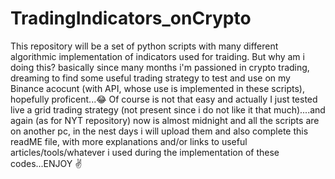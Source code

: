 # TradingIndicators_onCrypto
This repository will be a set of python scripts with many different algorithmic implementation of indicators used for traiding. But why am i doing this? basically since many months i'm passioned in crypto trading, dreaming to find some useful trading strategy to test and use on my Binance acocunt (with API, whose use is implemented in these scripts), hopefully proficent...😂 Of course is not that easy and actually I just tested live a grid trading strategy (not present since i do not like it that much)....and again (as for NYT repository) now is almost midnight and all the scripts are on another pc, in the nest days i will upload them and also complete this readME file,  with more explanations and/or links to useful articles/tools/whatever i used during the implementation of these codes...ENJOY ✌

